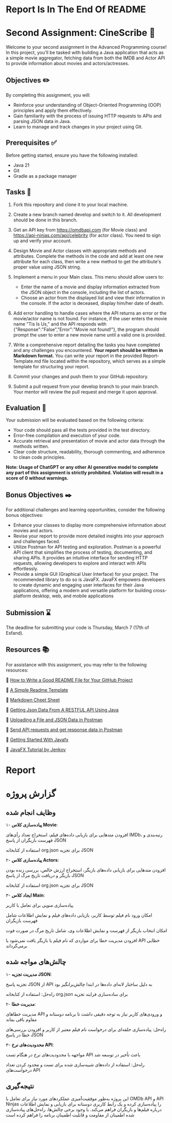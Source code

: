 # Report Is In The End Of README

# Second Assignment: CineScribe 🎥
Welcome to your second assignment in the Advanced Programming course! In this project, you'll be tasked with building a Java application that acts as a simple movie aggregator, fetching data from both the IMDB and Actor API to provide information about movies and actors/actresses.

## Objectives ✏️
By completing this assignment, you will:

- Reinforce your understanding of Object-Oriented Programming (OOP) principles and apply them effectively.
- Gain familiarity with the process of issuing HTTP requests to APIs and parsing JSON data in Java.
- Learn to manage and track changes in your project using Git.
## Prerequisites ✅
Before getting started, ensure you have the following installed:

- Java 21
- Git
- Gradle as a package manager
## Tasks 📝
1. Fork this repository and clone it to your local machine.
2. Create a new branch named develop and switch to it. All development should be done in this branch.
3. Get an API key from https://omdbapi.com (for Movie class) and https://api-ninjas.com/api/celebrity (for actor class). You need to sign up and verify your account.
4. Design Movie and Actor classes with appropriate methods and attributes. Complete the methods in the code and add at least one new attribute for each class, then write a new method to get the attribute's proper value using JSON string.
5. Implement a menu in your Main class. This menu should allow users to:

 	- Enter the name of a movie and display information extracted from the JSON object in the console, including the list of actors.
	- Choose an actor from the displayed list and view their information in the console. If the actor is deceased, display him/her date of death.

6. Add error handling to handle cases where the API returns an error or the movie/actor name is not found. For instance, if the user enters the movie name "Tis Is Us," and the API responds with {"Response":"False","Error":"Movie not found!"}, the program should prompt the user to enter a new movie name until a valid one is provided.
7. Write a comprehensive report detailing the tasks you have completed and any challenges you encountered. **Your report should be written in Markdown format.** You can write your report in the provided Report-Template.md file located within the repository, which serves as a simple template for structuring your report.
8. Commit your changes and push them to your GitHub repository.
9. Submit a pull request from your develop branch to your main branch. Your mentor will review the pull request and merge it upon approval.

## Evaluation 📃
Your submission will be evaluated based on the following criteria:

- Your code should pass all the tests provided in the test directory.
- Error-free compilation and execution of your code. 
- Accurate retrieval and presentation of movie and actor data through the methods written.
- Clear code structure, readability, thorough commenting, and adherence to clean code principles.

**Note: Usage of ChatGPT or any other AI generative model to complete any part of this assignment is strictly prohibited. Violation will result in a score of 0 without warnings.**

## Bonus Objectives ✒️
For additional challenges and learning opportunities, consider the following bonus objectives:

- Enhance your classes to display more comprehensive information about movies and actors.
- Revise your report to provide more detailed insights into your approach and challenges faced.
- Utilize Postman for API testing and exploration. Postman is a powerful API client that simplifies the process of testing, documenting, and sharing APIs. It provides an intuitive interface for sending HTTP requests, allowing developers to explore and interact with APIs effortlessly.
- Provide a simple GUI (Graphical User Interface) for your project. The recommended library to do so is JavaFX. JavaFX empowers developers to create dynamic and engaging user interfaces for their Java applications, offering a modern and versatile platform for building cross-platform desktop, web, and mobile applications

## Submission ⌛
The deadline for submitting your code is Thursday, March 7 (17th of Esfand).

## Resources 📚
For assistance with this assignment, you may refer to the following resources:

🔗 [How to Write a Good README File for Your GitHub Project](https://www.freecodecamp.org/news/how-to-write-a-good-readme-file/)

🔗 [A Simple Readme Template](https://gist.github.com/DomPizzie/7a5ff55ffa9081f2de27c315f5018afc)

🔗 [Markdown Cheet Sheet](https://www.freecodecamp.org/news/markdown-cheat-sheet/)

🔗 [Getting Json Data From A RESTFUL API Using Java](https://medium.com/swlh/getting-json-data-from-a-restful-api-using-java-b327aafb3751)

🔗 [Uploading a File and JSON Data in Postman](https://www.baeldung.com/postman-upload-file-json)

🔗 [Send API requests and get response data in Postman](https://learning.postman.com/docs/sending-requests/requests/)

🔗 [Getting Started With Javafx](https://openjfx.io/openjfx-docs/)

🔗 [JavaFX Tutorial by Jenkov](https://jenkov.com/tutorials/javafx/index.html)

# Report

# گزارش پروژه

## وظایف انجام شده

۱- **پیاده‌سازی کلاس Movie**:

افزودن متدهایی برای بازیابی داده‌های فیلم، استخراج تعداد رأی‌های IMDb، رتبه‌بندی و فهرست بازیگران از پاسخ JSON
    

استفاده از کتابخانه org.json برای تجزیه JSON

۲- **پیاده‌سازی کلاس Actors**:

افزودن متدهایی برای بازیابی داده‌های بازیگر، استخراج ارزش خالص، بررسی زنده بودن بازیگر و دریافت تاریخ مرگ از پاسخ JSON
    
   استفاده از کتابخانه org.json برای تجزیه JSON

۳- **ایجاد کلاس Main**:

پیاده‌سازی منویی برای تعامل با کاربر
    
امکان ورود نام فیلم توسط کاربر، بازیابی داده‌های فیلم و نمایش اطلاعات شامل فهرست بازیگران
    
امکان انتخاب بازیگر از فهرست و نمایش اطلاعات وی، شامل تاریخ مرگ در صورت فوت
    
افزودن مدیریت خطا برای مواردی که نام فیلم یا بازیگر یافت نمی‌شود یا API خطایی برمی‌گرداند

## چالش‌های مواجه شده

 ۱- **مدیریت تجزیه JSON**:
 
  تجزیه پاسخ JSON از API به دلیل ساختار لانه‌ای داده‌ها در ابتدا چالش‌برانگیز بود
  
  راه‌حل: استفاده از کتابخانه org.json برای ساده‌سازی فرایند تجزیه

۲- **مدیریت خطا**:

مدیریت خطاهای API و ورودی‌های کاربر نیاز به توجه دقیقی داشت تا برنامه دوستانه و مقاوم باقی بماند
    
راه‌حل: پیاده‌سازی حلقه‌ای برای درخواست نام فیلم معتبر از کاربر و افزودن بررسی‌های خطا در پاسخ JSON

۳- **محدودیت‌های نرخ API**:

مواجهه با محدودیت‌های نرخ در هنگام تست API باعث تأخیر در توسعه شد
    
راه‌حل: استفاده از داده‌های شبیه‌سازی شده برای تست و محدود کردن تعداد درخواست‌های API

## نتیجه‌گیری

این پروژه به‌طور موفقیت‌آمیزی عملکردهای مورد نیاز برای تعامل با OMDb API و API Ninjas را پیاده‌سازی کرده و یک رابط کاربری دوستانه برای بازیابی و نمایش اطلاعات درباره فیلم‌ها و بازیگران فراهم می‌کند. با وجود برخی چالش‌ها، راه‌حل‌های پیاده‌سازی شده اطمینان از مقاومت و قابلیت اطمینان برنامه را فراهم کرده است
 
 
